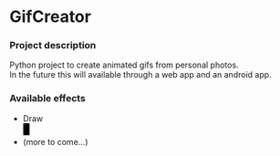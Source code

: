 # GifCreator
### Project description
Python project to create animated gifs from personal photos.<br>In the future this will available through a web app and an android app.

### Available effects
- Draw<br><img src="gifs/tennis_court.gif">
- (more to come...)
